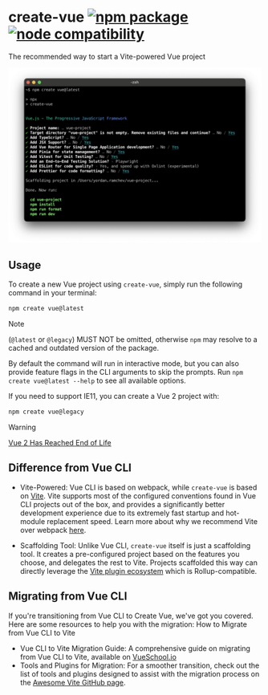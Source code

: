 # create-vue <a href="https://npmjs.com/package/create-vue"><img src="https://badgen.net/npm/v/create-vue" alt="npm package"></a> <a href="https://nodejs.org/en/about/previous-releases"><img src="https://img.shields.io/node/v/create-vue" alt="node compatibility"></a>

The recommended way to start a Vite-powered Vue project

<p align="center">
  <img width="898" alt="Screenshot from terminal" src="https://github.com/vuejs/create-vue/blob/main/media/screenshot-cli.png?raw=true">
</p>

## Usage

To create a new Vue project using `create-vue`, simply run the following command in your terminal:

```sh
npm create vue@latest
```

> [!NOTE]
> (`@latest` or `@legacy`) MUST NOT be omitted, otherwise `npm` may resolve to a cached and outdated version of the package.

By default the command will run in interactive mode, but you can also provide feature flags in the CLI arguments to skip the prompts. Run `npm create vue@latest --help` to see all available options.

If you need to support IE11, you can create a Vue 2 project with:

```sh
npm create vue@legacy
```

> [!WARNING]  
> [Vue 2 Has Reached End of Life](https://v2.vuejs.org/eol/)

## Difference from Vue CLI

- Vite-Powered: Vue CLI is based on webpack, while `create-vue` is based on [Vite](https://vite.dev/). Vite supports most of the configured conventions found in Vue CLI projects out of the box, and provides a significantly better development experience due to its extremely fast startup and hot-module replacement speed. Learn more about why we recommend Vite over webpack [here](https://vite.dev/guide/why.html).

- Scaffolding Tool: Unlike Vue CLI, `create-vue` itself is just a scaffolding tool. It creates a pre-configured project based on the features you choose, and delegates the rest to Vite. Projects scaffolded this way can directly leverage the [Vite plugin ecosystem](https://vite.dev/plugins/) which is Rollup-compatible.

## Migrating from Vue CLI

If you're transitioning from Vue CLI to Create Vue, we've got you covered. Here are some resources to help you with the migration:
How to Migrate from Vue CLI to Vite

- Vue CLI to Vite Migration Guide: A comprehensive guide on migrating from Vue CLI to Vite, available on [VueSchool.io](https://vueschool.io/articles/vuejs-tutorials/how-to-migrate-from-vue-cli-to-vite/)
- Tools and Plugins for Migration: For a smoother transition, check out the list of tools and plugins designed to assist with the migration process on the
  [Awesome Vite GitHub page](https://github.com/vitejs/awesome-vite#vue-cli).
